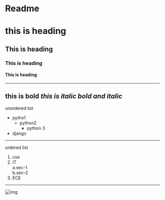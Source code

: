 # Readme
# this is heading
## This is heading
### This is heading
#### This is heading
--------------------------------------
**this is bold**
*this is italic*
***bold and italic***
--------------------------------------
unordered list
- pytho1
  - python2
    - python 3
 - django
--------------------------------------
ordered list
1. cse
2. IT  
    a.sec-1  
    b.sec-2  
3. ECE
---------------------------------------
![img](https://camo.githubusercontent.com/888e388801f947dec7c3d843942c277af25fe2b1aed1821542c4e711f210312a/68747470733a2f2f75706c6f61642e77696b696d656469612e6f72672f77696b6970656469612f636f6d6d6f6e732f7468756d622f632f63332f507974686f6e2d6c6f676f2d6e6f746578742e7376672f37363870782d507974686f6e2d6c6f676f2d6e6f746578742e7376672e706e67)
